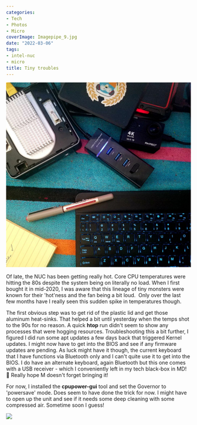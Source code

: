 ```yaml
---
categories:
- Tech
- Photos
- Micro
coverImage: Imagepipe_9.jpg
date: "2022-03-06"
tags:
- intel-nuc
- micro
title: Tiny troubles
---
```


![](images/Imagepipe_9.jpg)

Of late, the NUC has been getting really hot. Core CPU temperatures were hitting the 80s despite the system being on literally no load. When I first bought it in mid-2020, I was aware that this lineage of tiny monsters were known for their 'hot'ness and the fan being a bit loud.  Only over the last few months have I really seen this sudden spike in temperatures though.

The first obvious step was to get rid of the plastic lid and get those aluminum heat-sinks. That helped a bit until yesterday when the temps shot to the 90s for no reason. A quick **htop** run didn't seem to show any processes that were hogging resources. Troubleshooting this a bit further, I figured I did run some apt updates a few days back that triggered Kernel updates. I might now have to get into the BIOS and see if any firmware updates are pending. As luck might have it though, the current keyboard that I have functions via Bluetooth only and I can't quite use it to get into the BIOS. I do have an alternate keyboard, again Bluetooth but this one comes with a USB receiver - which I conveniently left in my tech black-box in MD! 🤦 Really hope M doesn't forget bringing it!

For now, I installed the **cpupower-gui** tool and set the Governor to 'powersave' mode. Does seem to have done the trick for now. I might have to open up the unit and see if it needs some deep cleaning with some compressed air. Sometime soon I guess!

![](images/governor-1200x608.png)
